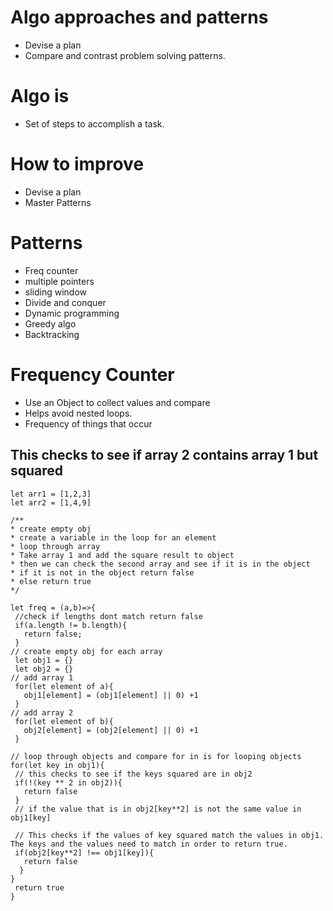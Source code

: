 # Algo approaches and patterns
- Devise a plan
- Compare and contrast problem solving patterns.

# Algo is
- Set of steps to accomplish a task.
 
 # How to improve
 - Devise a plan 
 - Master Patterns

 # Patterns
 - Freq counter
 - multiple pointers
 - sliding window
 - Divide and conquer
 - Dynamic programming 
 - Greedy algo
 - Backtracking

 # Frequency Counter
 - Use an Object to collect values and compare 
 - Helps avoid nested loops.
 - Frequency of things that occur

## This checks to see if array 2 contains array 1 but squared
 ```
let arr1 = [1,2,3]
let arr2 = [1,4,9]

/**
 * create empty obj
 * create a variable in the loop for an element
 * loop through array
 * Take array 1 and add the square result to object
 * then we can check the second array and see if it is in the object
 * if it is not in the object return false
 * else return true
 */

let freq = (a,b)=>{
  //check if lengths dont match return false
  if(a.length != b.length){
    return false;
  }
// create empty obj for each array
  let obj1 = {}
  let obj2 = {}
// add array 1
  for(let element of a){
    obj1[element] = (obj1[element] || 0) +1
  }
// add array 2
  for(let element of b){
    obj2[element] = (obj2[element] || 0) +1
  }

// loop through objects and compare for in is for looping objects
for(let key in obj1){
  // this checks to see if the keys squared are in obj2
  if(!(key ** 2 in obj2)){
    return false
  }
  // if the value that is in obj2[key**2] is not the same value in obj1[key]

  // This checks if the values of key squared match the values in obj1. The keys and the values need to match in order to return true.
  if(obj2[key**2] !== obj1[key]){
    return false
   }
 }
  return true
}

```
